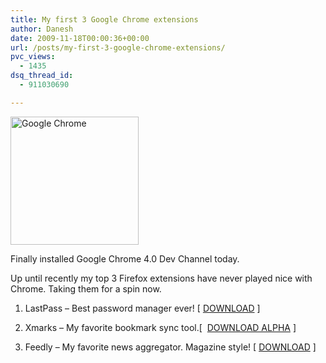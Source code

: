 ```yaml
---
title: My first 3 Google Chrome extensions
author: Danesh
date: 2009-11-18T00:00:36+00:00
url: /posts/my-first-3-google-chrome-extensions/
pvc_views:
  - 1435
dsq_thread_id:
  - 911030690

---
```

[<img loading="lazy" class="alignnone size-full wp-image-872" title="Google Chrome" src="/wp-content/uploads/2008/09/chrome-205_noshadow.png" alt="Google Chrome" width="205" height="205" srcset="/wp-content/uploads/2008/09/chrome-205_noshadow.png 205w, /wp-content/uploads/2008/09/chrome-205_noshadow-150x150.png 150w" sizes="(max-width: 205px) 100vw, 205px" />][1]

[][1]Finally installed Google Chrome 4.0 Dev Channel today.

Up until recently my top 3 Firefox extensions have never played nice with Chrome. Taking them for a spin now.

1. LastPass &#8211; Best password manager ever! [ [DOWNLOAD][2] ]

2. Xmarks &#8211; My favorite bookmark sync tool.[  [DOWNLOAD ALPHA][3] ]

3. Feedly &#8211; My favorite news aggregator. Magazine style! [ [DOWNLOAD][4] ]

 [1]: /wp-content/uploads/2008/09/chrome-205_noshadow.png
 [2]: https://lastpass.com/lpchrome.php
 [3]: http://beta.xmarks.com/program/chrome
 [4]: http://update.feedly.com/release/feedly.crx